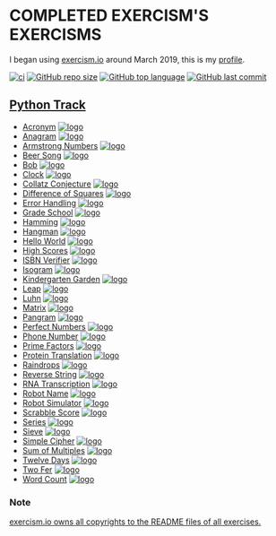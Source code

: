 # COMPLETED EXERCISM'S EXERCISMS

I began using [exercism.io](https://exercism.io) around March 2019, this is
my [profile](https://exercism.io/profiles/ibLeDy).

[![ci](https://github.com/ibLeDy/exercism-exercisms/workflows/CI/badge.svg)](https://actions-badge.atrox.dev/ibLeDy/exercism-exercisms/goto)
[![GitHub repo size](https://img.shields.io/github/repo-size/ibLeDy/exercisms-python)](https://github.com/ibLeDy/exercisms-python)
[![GitHub top language](https://img.shields.io/github/languages/top/ibLeDy/exercisms-python)](https://github.com/ibLeDy/exercisms-python/search?l=python)
[![GitHub last commit](https://img.shields.io/github/last-commit/ibLeDy/exercisms-python)](https://github.com/ibLeDy/exercisms-python/commits/master)

## [Python Track](https://exercism.io/tracks/python)

- [Acronym](python/acronym/acronym.py) [![logo]](python/acronym)
- [Anagram](python/anagram/anagram.py) [![logo]](python/anagram)
- [Armstrong Numbers](python/armstrong-numbers/armstrong_numbers.py) [![logo]](python/armstrong-numbers)
- [Beer Song](python/beer-song/beer_song.py) [![logo]](python/beer-song)
- [Bob](python/bob/bob.py) [![logo]](python/bob)
- [Clock](python/clock/clock.py) [![logo]](python/clock)
- [Collatz Conjecture](python/collatz-conjecture/collatz_conjecture.py) [![logo]](python/collatz-conjecture)
- [Difference of Squares](python/difference-of-squares/difference_of_squares.py) [![logo]](python/difference-of-squares)
- [Error Handling](python/error-handling/error_handling.py) [![logo]](python/error-handling)
- [Grade School](python/grade-school/grade_school.py) [![logo]](python/grade-school)
- [Hamming](python/hamming/hamming.py) [![logo]](python/hamming)
- [Hangman](python/hangman/hangman.py) [![logo]](python/hangman)
- [Hello World](python/hello-world/hello_world.py) [![logo]](python/hello-world)
- [High Scores](python/high-scores/high_scores.py) [![logo]](python/high-scores)
- [ISBN Verifier](python/isbn-verifier/isbn_verifier.py) [![logo]](python/isbn-verifier)
- [Isogram](python/isogram/isogram.py) [![logo]](python/isogram)
- [Kindergarten Garden](python/kindergarten-garden/kindergarten_garden.py) [![logo]](python/kindergarten-garden)
- [Leap](python/leap/leap.py) [![logo]](python/leap)
- [Luhn](python/luhn/luhn.py) [![logo]](python/luhn)
- [Matrix](python/matrix/matrix.py) [![logo]](python/matrix)
- [Pangram](python/pangram/pangram.py) [![logo]](python/pangram)
- [Perfect Numbers](python/perfect-numbers/perfect_numbers.py) [![logo]](python/perfect-numbers)
- [Phone Number](python/phone-number/phone_number.py) [![logo]](python/phone-number)
- [Prime Factors](python/prime-factors/prime_factors.py) [![logo]](python/prime-factors)
- [Protein Translation](python/protein-translation/protein_translation.py) [![logo]](python/protein-translation)
- [Raindrops](python/raindrops/raindrops.py) [![logo]](python/raindrops)
- [Reverse String](python/reverse-string/reverse_string.py) [![logo]](python/reverse-string)
- [RNA Transcription](python/rna-transcription/rna_transcription.py) [![logo]](python/rna-transcription)
- [Robot Name](python/robot-name/robot_name.py) [![logo]](python/robot-name)
- [Robot Simulator](python/robot-simulator/robot_simulator.py) [![logo]](python/robot-simulator)
- [Scrabble Score](python/scrabble-score/scrabble_score.py) [![logo]](python/scrabble-score)
- [Series](python/series/series.py) [![logo]](python/series)
- [Sieve](python/sieve/sieve.py) [![logo]](python/sieve)
- [Simple Cipher](python/simple-cipher/simple_cipher.py) [![logo]](python/simple-cipher)
- [Sum of Multiples](python/sum-of-multiples/sum_of_multiples.py) [![logo]](python/sum-of-multiples)
- [Twelve Days](python/twelve-days/twelve_days.py) [![logo]](python/twelve-days)
- [Two Fer](python/two-fer/two_fer.py) [![logo]](python/two-fer)
- [Word Count](python/word-count/word_count.py) [![logo]](python/word-count)

### Note

[exercism.io owns all copyrights to the README files of all exercises.](https://github.com/exercism/python/blob/master/LICENSE)

[logo]: https://s3.us-east-2.amazonaws.com/upload-icon/uploads/icons/png/12828268421557901896-16.png "Docs Logo"
